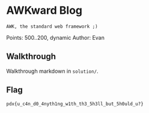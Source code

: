 # AWKward Blog

```
AWK, the standard web framework ;)
```

Points: 500..200, dynamic
Author: Evan

## Walkthrough

Walkthrough markdown in `solution/`.

## Flag

`pdx{u_c4n_d0_4nyth1ng_w1th_th3_5h3ll_but_5h0uld_u?}`
